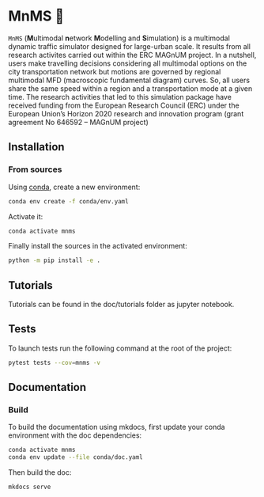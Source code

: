 # MnMS :candy:

`MnMS` (**M**ultimodal **n**etwork **M**odelling and **S**imulation) is a multimodal dynamic traffic simulator designed for large-urban scale. It results from all research activites carried out within the ERC MAGnUM project. In a nutshell, users make travelling decisions considering all multimodal options on the city transportation network but motions are governed by regional multimodal MFD (macroscopic fundamental diagram) curves. So, all users share the same speed within a region and a transportation mode at a given time.
The research activities that led to this simulation package have received funding from the European Research Council (ERC) under the European Union’s Horizon 2020 research and innovation program (grant agreement No 646592 – MAGnUM project)

## Installation

### From sources

Using [conda](https://docs.conda.io/en/latest/miniconda.html), create a new environment:

````bash
conda env create -f conda/env.yaml
````

Activate it:
````bash
conda activate mnms
````

Finally install the sources in the activated environment:

````bash
python -m pip install -e .
````


## Tutorials

Tutorials can be found in the doc/tutorials folder as jupyter notebook.

## Tests

To launch tests run the following command at the root of the project:
```bash
pytest tests --cov=mnms -v
```


## Documentation

### Build

To build the documentation using mkdocs, first update your conda environment with the doc dependencies:

```bash
conda activate mnms
conda env update --file conda/doc.yaml
```

Then build the doc:

```bash
mkdocs serve 
```
